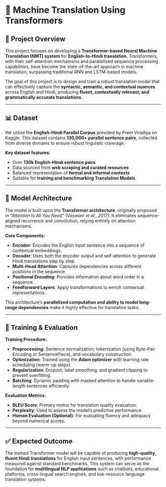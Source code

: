 # 🚀 Machine Translation Using Transformers

## 📘 Project Overview
This project focuses on developing a **Transformer-based Neural Machine Translation (NMT) system** for **English-to-Hindi translation**. Transformers, with their self-attention mechanisms and parallelized sequence processing capabilities, have become the state-of-the-art approach in machine translation, surpassing traditional RNN and LSTM-based models.  

The goal of this project is to design and train a robust translation model that can effectively capture the **syntactic, semantic, and contextual nuances** across English and Hindi, producing **fluent, contextually relevant, and grammatically accurate translations**.

***

## 📊 Dataset
We utilize the **English-Hindi Parallel Corpus** provided by Preet Viradiya on Kaggle. This dataset contains **130,000+ parallel sentence pairs**, collected from diverse domains to ensure robust linguistic coverage.  

**Key dataset features:**
- Over **130k English-Hindi sentence pairs**
- Data sourced from **web scraping and curated resources**
- Balanced representation of **formal and informal contexts**
- Suitable for **training and benchmarking Translation Models**

***

## 🔧 Model Architecture
The model is built upon the **Transformer architecture**, originally proposed in *“Attention Is All You Need” (Vaswani et al., 2017)*. It eliminates sequence-aligned recurrence and convolution, relying entirely on attention mechanisms.

**Core Components:**
- **Encoder**: Encodes the English input sentence into a sequence of contextual embeddings.  
- **Decoder**: Uses both the encoder output and self-attention to generate Hindi translations step by step.  
- **Multi-Head Attention**: Captures dependencies across different positions in the sequence.  
- **Positional Encoding**: Provides information about word order in a sequence.  
- **Feedforward Layers**: Apply transformations to enrich contextual representations.  

This architecture’s **parallelized computation and ability to model long-range dependencies** make it highly effective for translation tasks.

***

## 🧪 Training & Evaluation
**Training Procedure:**
- **Preprocessing**: Sentence normalization, tokenization (using Byte-Pair Encoding or SentencePiece), and vocabulary construction.  
- **Optimization**: Trained using the **Adam optimizer** with learning rate scheduling (warm-up steps).  
- **Regularization**: Dropout, label smoothing, and gradient clipping to prevent overfitting.  
- **Batching**: Dynamic padding with masked attention to handle variable-length sentences efficiently.  

**Evaluation Metrics:**
- **BLEU Score**: Primary metric for translation quality evaluation.  
- **Perplexity**: Used to assess the model’s predictive performance.  
- **Human Evaluation (Optional)**: For evaluating fluency and adequacy beyond numerical scores.  

***

## ✅ Expected Outcome
The trained Transformer model will be capable of producing **high-quality, fluent Hindi translations** for English input sentences, with performance measured against standard benchmarks. This system can serve as the foundation for **multilingual NLP applications** such as chatbots, educational platforms, cross-lingual search engines, and low-resource language translation systems.
